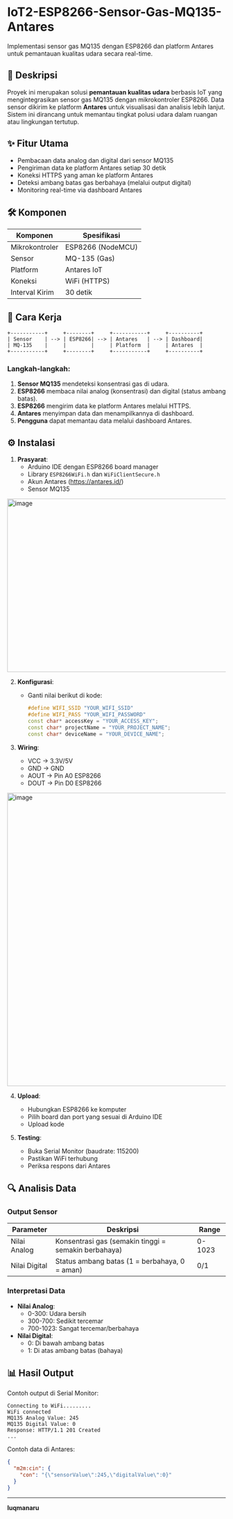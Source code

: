 # IoT2-ESP8266-Sensor-Gas-MQ135-Antares

Implementasi sensor gas MQ135 dengan ESP8266 dan platform Antares untuk pemantauan kualitas udara secara real-time.

## 📖 Deskripsi
Proyek ini merupakan solusi **pemantauan kualitas udara** berbasis IoT yang mengintegrasikan sensor gas MQ135 dengan mikrokontroler ESP8266. Data sensor dikirim ke platform **Antares** untuk visualisasi dan analisis lebih lanjut. Sistem ini dirancang untuk memantau tingkat polusi udara dalam ruangan atau lingkungan tertutup.

## ✨ Fitur Utama
- Pembacaan data analog dan digital dari sensor MQ135
- Pengiriman data ke platform Antares setiap 30 detik
- Koneksi HTTPS yang aman ke platform Antares
- Deteksi ambang batas gas berbahaya (melalui output digital)
- Monitoring real-time via dashboard Antares

## 🛠️ Komponen
| Komponen       | Spesifikasi          |
|----------------|----------------------|
| Mikrokontroler | ESP8266 (NodeMCU)    |
| Sensor         | MQ-135 (Gas)         |
| Platform       | Antares IoT          |
| Koneksi        | WiFi (HTTPS)         |
| Interval Kirim | 30 detik             |

## 🚀 Cara Kerja
```
+-----------+     +--------+     +-----------+     +----------+
| Sensor    | --> | ESP8266| --> | Antares   | --> | Dashboard|
| MQ-135    |     |        |     | Platform  |     | Antares  |
+-----------+     +--------+     +-----------+     +----------+
```

### Langkah-langkah:
1. **Sensor MQ135** mendeteksi konsentrasi gas di udara.
2. **ESP8266** membaca nilai analog (konsentrasi) dan digital (status ambang batas).
3. **ESP8266** mengirim data ke platform Antares melalui HTTPS.
4. **Antares** menyimpan data dan menampilkannya di dashboard.
5. **Pengguna** dapat memantau data melalui dashboard Antares.

## ⚙️ Instalasi
1. **Prasyarat**:
   - Arduino IDE dengan ESP8266 board manager
   - Library `ESP8266WiFi.h` dan `WiFiClientSecure.h`
   - Akun Antares (https://antares.id/)
   - Sensor MQ135
<img width="827" height="399" alt="image" src="https://github.com/user-attachments/assets/c06a5732-4fdd-4098-8c13-e2cfe5b252d9" />

2. **Konfigurasi**:
   - Ganti nilai berikut di kode:
     ```cpp
     #define WIFI_SSID "YOUR_WIFI_SSID"
     #define WIFI_PASS "YOUR_WIFI_PASSWORD"
     const char* accessKey = "YOUR_ACCESS_KEY";
     const char* projectName = "YOUR_PROJECT_NAME";
     const char* deviceName = "YOUR_DEVICE_NAME";
     ```

3. **Wiring**:
   - VCC → 3.3V/5V
   - GND → GND
   - AOUT → Pin A0 ESP8266
   - DOUT → Pin D0 ESP8266
<img width="669" height="675" alt="image" src="https://github.com/user-attachments/assets/92140163-ea15-4675-90c1-6ae703639f67" />

4. **Upload**:
   - Hubungkan ESP8266 ke komputer
   - Pilih board dan port yang sesuai di Arduino IDE
   - Upload kode

5. **Testing**:
   - Buka Serial Monitor (baudrate: 115200)
   - Pastikan WiFi terhubung
   - Periksa respons dari Antares

## 🔍 Analisis Data
### Output Sensor
| Parameter      | Deskripsi                          | Range      |
|----------------|------------------------------------|------------|
| Nilai Analog   | Konsentrasi gas (semakin tinggi = semakin berbahaya) | 0-1023     |
| Nilai Digital  | Status ambang batas (1 = berbahaya, 0 = aman) | 0/1        |

### Interpretasi Data
- **Nilai Analog**: 
  - 0-300: Udara bersih
  - 300-700: Sedikit tercemar
  - 700-1023: Sangat tercemar/berbahaya
- **Nilai Digital**:
  - 0: Di bawah ambang batas
  - 1: Di atas ambang batas (bahaya)

## 📊 Hasil Output
Contoh output di Serial Monitor:
```
Connecting to WiFi.........
WiFi connected
MQ135 Analog Value: 245
MQ135 Digital Value: 0
Response: HTTP/1.1 201 Created
...
```

Contoh data di Antares:
```json
{
  "m2m:cin": {
    "con": "{\"sensorValue\":245,\"digitalValue\":0}"
  }
}
```

---
**luqmanaru**  
